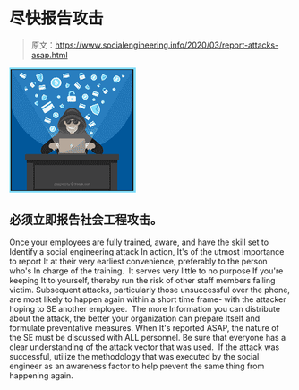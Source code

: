 # 尽快报告攻击

> 原文：<https://www.socialengineering.info/2020/03/report-attacks-asap.html>

[![](img/ae6042ce3e7c876cce38052b610295cf.png)](https://1.bp.blogspot.com/-O0zWQC7p87c/Xm5BcMYLq9I/AAAAAAAAjIE/9ehBRNm9pBU3tGSjDyAXnyXKsSORKmAxQCLcBGAsYHQ/s1600/Social%2BEngineering.%2Bwww.socialengineers.net.jpg)

## **必须立即报告社会工程攻击。**

Once your employees are fully trained, aware, and have the skill set to Identify a social engineering attack In action, It's of the utmost Importance to report It at their very earliest convenience, preferably to the person who's In charge of the training. 
  It serves very little to no purpose If you're keeping It to yourself, thereby run the risk of other staff members falling victim. Subsequent attacks, particularly those unsuccessful over the phone, are most likely to happen again within a short time frame- with the attacker hoping to SE another employee. 
  The more Information you can distribute about the attack, the better your organization can prepare Itself and formulate preventative measures. When It's reported ASAP, the nature of the SE must be discussed with ALL personnel. Be sure that everyone has a clear understanding of the attack vector that was used. 
  If the attack was successful, utilize the methodology that was executed by the social engineer as an awareness factor to help prevent the same thing from happening again.